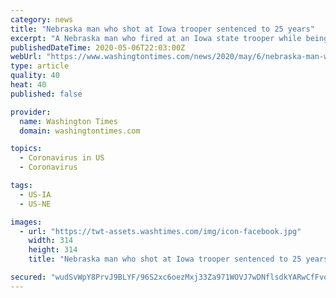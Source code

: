 ```yaml
---
category: news
title: "Nebraska man who shot at Iowa trooper sentenced to 25 years"
excerpt: "A Nebraska man who fired at an Iowa state trooper while being pursued on foot was sentenced Wednesday to 25 yeas in prison."
publishedDateTime: 2020-05-06T22:03:00Z
webUrl: "https://www.washingtontimes.com/news/2020/may/6/nebraska-man-who-shot-at-iowa-trooper-sentenced-to/"
type: article
quality: 40
heat: 40
published: false

provider:
  name: Washington Times
  domain: washingtontimes.com

topics:
  - Coronavirus in US
  - Coronavirus

tags:
  - US-IA
  - US-NE

images:
  - url: "https://twt-assets.washtimes.com/img/icon-facebook.jpg"
    width: 314
    height: 314
    title: "Nebraska man who shot at Iowa trooper sentenced to 25 years"

secured: "wudSvWpY8PrvJ9BLYF/96S2xc6oezMxj33Za971WOVJ7wDNflsdkYARwCfFvqQWzrPYl7LwIfG9+ofd5ARs1AuPgmOboFfTGQeJAQ4fLVZLxxuWv3fYDx2D++WlTjsFDm7BI6iSJpAKd8iMd+Cpq8JDIVrsE1vhmw6fsGWUXrdF1xJBDXrjxRU7Dz53zSDgSKHKaEpNp8YBz1Dl3St/K7Nli2t6nzHgkDKKc+O/jxjpn2r4sI2VZI9HyCdtri7jzUW3s6mrEvL1Gu9HhVaV4+bShcnlfzh8kx79+8ognEWa8eNeL49aDiwPloBLJfv4c;WXhxXoFUL1uS1sMhZohbtw=="
---
```


